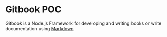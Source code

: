 # Gitbook POC

Gitbook is a Node.js Framework for developing and writing books or write documentation using [Markdown](https://help.github.com/articles/markdown-basics/ "Github Markdown Help Tutorial")